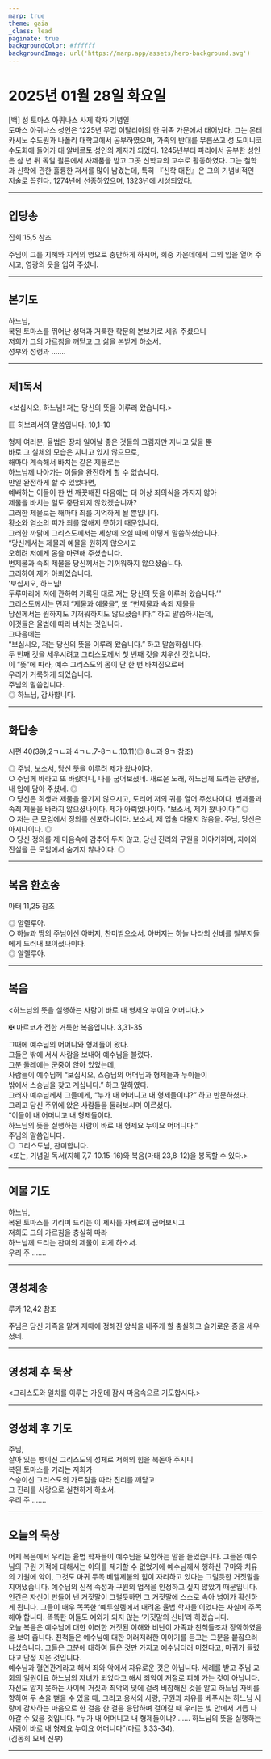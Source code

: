 ```yaml
---
marp: true
theme: gaia
_class: lead
paginate: true
backgroundColor: #ffffff
backgroundImage: url('https://marp.app/assets/hero-background.svg')
---
```


# 2025년 01월 28일 화요일

[백] 성 토마스 아퀴나스 사제 학자 기념일  
토마스 아퀴나스 성인은 1225년 무렵 이탈리아의 한 귀족 가문에서 태어났다. 그는 몬테카시노 수도원과 나폴리 대학교에서 공부하였으며, 가족의 반대를 무릅쓰고 성 도미니코 수도회에 들어가 대 알베르토 성인의 제자가 되었다. 1245년부터 파리에서 공부한 성인은 삼 년 뒤 독일 쾰른에서 사제품을 받고 그곳 신학교의 교수로 활동하였다. 그는 철학과 신학에 관한 훌륭한 저서를 많이 남겼는데, 특히 『신학 대전』은 그의 기념비적인 저술로 꼽힌다. 1274년에 선종하였으며, 1323년에 시성되었다.




---

## 입당송

집회 15,5 참조

주님이 그를 지혜와 지식의 영으로 충만하게 하시어, 회중 가운데에서 그의 입을 열어 주시고, 영광의 옷을 입혀 주셨네.  
  


---

## 본기도

하느님,  
복된 토마스를 뛰어난 성덕과 거룩한 학문의 본보기로 세워 주셨으니  
저희가 그의 가르침을 깨닫고 그 삶을 본받게 하소서.  
성부와 성령과 …….  
  


---

## 제1독서

<보십시오, 하느님! 저는 당신의 뜻을 이루러 왔습니다.>

▥ 히브리서의 말씀입니다. 10,1-10

형제 여러분, 율법은 장차 일어날 좋은 것들의 그림자만 지니고 있을 뿐  
바로 그 실체의 모습은 지니고 있지 않으므로,  
해마다 계속해서 바치는 같은 제물로는  
하느님께 나아가는 이들을 완전하게 할 수 없습니다.  
만일 완전하게 할 수 있었다면,  
예배하는 이들이 한 번 깨끗해진 다음에는 더 이상 죄의식을 가지지 않아  
제물을 바치는 일도 중단되지 않았겠습니까?  
그러한 제물로는 해마다 죄를 기억하게 될 뿐입니다.  
황소와 염소의 피가 죄를 없애지 못하기 때문입니다.  
그러한 까닭에 그리스도께서는 세상에 오실 때에 이렇게 말씀하셨습니다.  
“당신께서는 제물과 예물을 원하지 않으시고  
오히려 저에게 몸을 마련해 주셨습니다.  
번제물과 속죄 제물을 당신께서는 기꺼워하지 않으셨습니다.  
그리하여 제가 아뢰었습니다.  
‘보십시오, 하느님!  
두루마리에 저에 관하여 기록된 대로 저는 당신의 뜻을 이루러 왔습니다.’”  
그리스도께서는 먼저 “제물과 예물을”, 또 “번제물과 속죄 제물을  
당신께서는 원하지도 기꺼워하지도 않으셨습니다.” 하고 말씀하시는데,  
이것들은 율법에 따라 바치는 것입니다.  
그다음에는  
“보십시오, 저는 당신의 뜻을 이루러 왔습니다.” 하고 말씀하십니다.  
두 번째 것을 세우시려고 그리스도께서 첫 번째 것을 치우신 것입니다.  
이 “뜻”에 따라, 예수 그리스도의 몸이 단 한 번 바쳐짐으로써  
우리가 거룩하게 되었습니다.  
주님의 말씀입니다.  
◎ 하느님, 감사합니다.  
  


---

## 화답송

시편 40(39),2ㄱㄴ과 4ㄱㄴ.7-8ㄱㄴ.10.11(◎ 8ㄴ과 9ㄱ 참조)

◎ 주님, 보소서, 당신 뜻을 이루려 제가 왔나이다.  
○ 주님께 바라고 또 바랐더니, 나를 굽어보셨네. 새로운 노래, 하느님께 드리는 찬양을, 내 입에 담아 주셨네. ◎  
○ 당신은 희생과 제물을 즐기지 않으시고, 도리어 저의 귀를 열어 주셨나이다. 번제물과 속죄 제물을 바라지 않으셨나이다. 제가 아뢰었나이다. “보소서, 제가 왔나이다.” ◎  
○ 저는 큰 모임에서 정의를 선포하나이다. 보소서, 제 입술 다물지 않음을. 주님, 당신은 아시나이다. ◎  
○ 당신 정의를 제 마음속에 감추어 두지 않고, 당신 진리와 구원을 이야기하며, 자애와 진실을 큰 모임에서 숨기지 않나이다. ◎  
  


---

## 복음 환호송

마태 11,25 참조

◎ 알렐루야.  
○ 하늘과 땅의 주님이신 아버지, 찬미받으소서. 아버지는 하늘 나라의 신비를 철부지들에게 드러내 보이셨나이다.  
◎ 알렐루야.  
  


---

## 복음

<하느님의 뜻을 실행하는 사람이 바로 내 형제요 누이요 어머니다.>

✠ 마르코가 전한 거룩한 복음입니다. 3,31-35

그때에 예수님의 어머니와 형제들이 왔다.  
그들은 밖에 서서 사람을 보내어 예수님을 불렀다.  
그분 둘레에는 군중이 앉아 있었는데,  
사람들이 예수님께 “보십시오, 스승님의 어머님과 형제들과 누이들이  
밖에서 스승님을 찾고 계십니다.” 하고 말하였다.  
그러자 예수님께서 그들에게, “누가 내 어머니고 내 형제들이냐?” 하고 반문하셨다.  
그리고 당신 주위에 앉은 사람들을 둘러보시며 이르셨다.  
“이들이 내 어머니고 내 형제들이다.  
하느님의 뜻을 실행하는 사람이 바로 내 형제요 누이요 어머니다.”  
주님의 말씀입니다.  
◎ 그리스도님, 찬미합니다.  
<또는, 기념일 독서(지혜 7,7-10.15-16)와 복음(마태 23,8-12)을 봉독할 수 있다.>  
  


---

## 예물 기도

하느님,  
복된 토마스를 기리며 드리는 이 제사를 자비로이 굽어보시고  
저희도 그의 가르침을 충실히 따라  
하느님께 드리는 찬미의 제물이 되게 하소서.  
우리 주 …….  
  


---

## 영성체송

루카 12,42 참조

주님은 당신 가족을 맡겨 제때에 정해진 양식을 내주게 할 충실하고 슬기로운 종을 세우셨네.  
  


---

## 영성체 후 묵상

<그리스도와 일치를 이루는 가운데 잠시 마음속으로 기도합시다.>  


---

## 영성체 후 기도

주님,  
살아 있는 빵이신 그리스도의 성체로 저희의 힘을 북돋아 주시니  
복된 토마스를 기리는 저희가  
스승이신 그리스도의 가르침을 따라 진리를 깨닫고  
그 진리를 사랑으로 실천하게 하소서.  
우리 주 …….  
  


---

## 오늘의 묵상

어제 복음에서 우리는 율법 학자들이 예수님을 모함하는 말을 들었습니다. 그들은 예수님의 구원 기적에 대해서는 이의를 제기할 수 없었기에 예수님께서 행하신 구마와 치유의 기원에 악이, 그것도 마귀 두목 베엘제불의 힘이 자리하고 있다는 그럴듯한 거짓말을 지어냈습니다. 예수님의 신적 속성과 구원의 업적을 인정하고 싶지 않았기 때문입니다. 인간은 자신이 만들어 낸 거짓말이 그럴듯하면 그 거짓말에 스스로 속아 넘어가 확신하게 됩니다. 그들이 매우 똑똑한 ‘예루살렘에서 내려온 율법 학자들’이었다는 사실에 주목해야 합니다. 똑똑한 이들도 예외가 되지 않는 ‘거짓말의 신비’라 하겠습니다.  
오늘 복음은 예수님에 대한 이러한 거짓된 이해와 비난이 가족과 친척들조차 장악하였음을 보여 줍니다. 친척들은 예수님에 대한 이러저러한 이야기를 듣고는 그분을 붙잡으러 나섰습니다. 그들은 그분에 대하여 들은 것만 가지고 예수님더러 미쳤다고, 마귀가 들렸다고 단정 지은 것입니다.  
예수님과 혈연관계라고 해서 죄와 악에서 자유로운 것은 아닙니다. 세례를 받고 주님 교회의 일원이요 하느님의 자녀가 되었다고 해서 죄악이 저절로 피해 가는 것이 아닙니다. 자신도 알지 못하는 사이에 거짓과 죄악의 덫에 걸려 비참해진 것을 알고 하느님 자비를 향하여 두 손을 뻗을 수 있을 때, 그리고 용서와 사랑, 구원과 치유를 베푸시는 하느님 사랑에 감사하는 마음으로 한 걸음 한 걸음 응답하며 걸어갈 때 우리는 빛 안에서 거듭 나아갈 수 있을 것입니다. “누가 내 어머니고 내 형제들이냐? …… 하느님의 뜻을 실행하는 사람이 바로 내 형제요 누이요 어머니다”(마르 3,33-34).  
(김동희 모세 신부)  


---